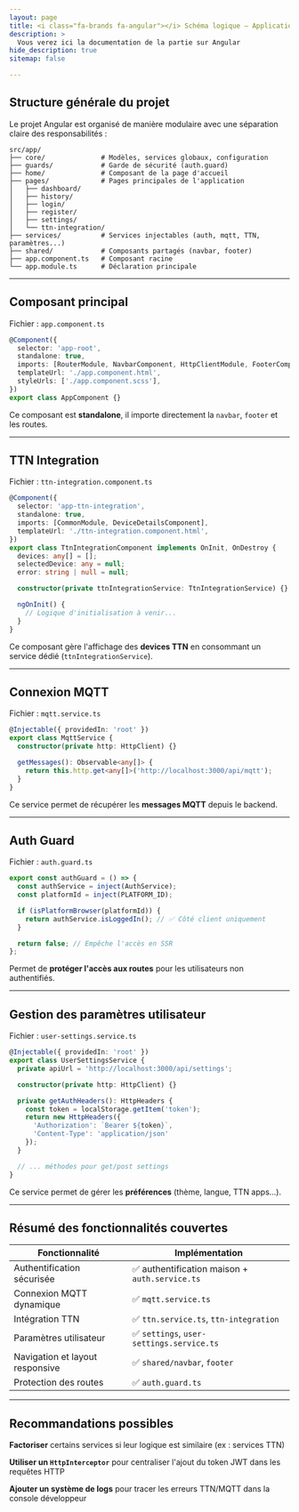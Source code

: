 ```yaml
---
layout: page
title: <i class="fa-brands fa-angular"></i> Schéma logique – Application **EcoDrop**
description: >
  Vous verez ici la documentation de la partie sur Angular  
hide_description: true
sitemap: false

---
```


## <i class="fas fa-boxes-stacked"></i> Structure générale du projet

Le projet Angular est organisé de manière modulaire avec une séparation claire des responsabilités :

```
src/app/
├── core/              # Modèles, services globaux, configuration
├── guards/            # Garde de sécurité (auth.guard)
├── home/              # Composant de la page d'accueil
├── pages/             # Pages principales de l'application
│   ├── dashboard/
│   ├── history/
│   ├── login/
│   ├── register/
│   ├── settings/
│   └── ttn-integration/
├── services/          # Services injectables (auth, mqtt, TTN, paramètres...)
├── shared/            # Composants partagés (navbar, footer)
├── app.component.ts   # Composant racine
└── app.module.ts      # Déclaration principale
```

---

## <i class="fas fa-cube"></i> Composant principal

Fichier : `app.component.ts`

```ts
@Component({
  selector: 'app-root',
  standalone: true,
  imports: [RouterModule, NavbarComponent, HttpClientModule, FooterComponent],
  templateUrl: './app.component.html',
  styleUrls: ['./app.component.scss'],
})
export class AppComponent {}
```

<i class="fas fa-circle-info"></i> Ce composant est **standalone**, il importe directement la `navbar`, `footer` et les routes.

---

## <i class="fas fa-satellite-dish"></i> TTN Integration

Fichier : `ttn-integration.component.ts`

```ts
@Component({
  selector: 'app-ttn-integration',
  standalone: true,
  imports: [CommonModule, DeviceDetailsComponent],
  templateUrl: './ttn-integration.component.html',
})
export class TtnIntegrationComponent implements OnInit, OnDestroy {
  devices: any[] = [];
  selectedDevice: any = null;
  error: string | null = null;

  constructor(private ttnIntegrationService: TtnIntegrationService) {}

  ngOnInit() {
    // Logique d'initialisation à venir...
  }
}
```

<i class="fas fa-info-circle"></i> Ce composant gère l'affichage des **devices TTN** en consommant un service dédié (`ttnIntegrationService`).

---

## <i class="fas fa-network-wired"></i> Connexion MQTT

Fichier : `mqtt.service.ts`

```ts
@Injectable({ providedIn: 'root' })
export class MqttService {
  constructor(private http: HttpClient) {}

  getMessages(): Observable<any[]> {
    return this.http.get<any[]>('http://localhost:3000/api/mqtt');
  }
}
```

<i class="fas fa-circle-info"></i> Ce service permet de récupérer les **messages MQTT** depuis le backend.

---

## <i class="fas fa-shield-alt"></i> Auth Guard

Fichier : `auth.guard.ts`

```ts
export const authGuard = () => {
  const authService = inject(AuthService);
  const platformId = inject(PLATFORM_ID);

  if (isPlatformBrowser(platformId)) {
    return authService.isLoggedIn(); // ✅ Côté client uniquement
  }

  return false; // Empêche l'accès en SSR
};
```

<i class="fas fa-circle-info"></i> Permet de **protéger l'accès aux routes** pour les utilisateurs non authentifiés.

---

## <i class="fas fa-sliders-h"></i> Gestion des paramètres utilisateur

Fichier : `user-settings.service.ts`

```ts
@Injectable({ providedIn: 'root' })
export class UserSettingsService {
  private apiUrl = 'http://localhost:3000/api/settings';

  constructor(private http: HttpClient) {}

  private getAuthHeaders(): HttpHeaders {
    const token = localStorage.getItem('token');
    return new HttpHeaders({
      'Authorization': `Bearer ${token}`,
      'Content-Type': 'application/json'
    });
  }

  // ... méthodes pour get/post settings
}
```

<i class="fas fa-circle-info"></i> Ce service permet de gérer les **préférences** (thème, langue, TTN apps...).

---

## <i class="fas fa-list-check"></i> Résumé des fonctionnalités couvertes

| <i class="fas fa-puzzle-piece"></i> Fonctionnalité                  | <i class="fas fa-code"></i> Implémentation |
|--------------------------------------|---------------------------------------------|
| Authentification sécurisée           | ✅ authentification maison + `auth.service.ts`   |
| Connexion MQTT dynamique             | ✅ `mqtt.service.ts`                        |
| Intégration TTN                      | ✅ `ttn.service.ts`, `ttn-integration`      |
| Paramètres utilisateur               | ✅ `settings`, `user-settings.service.ts`   |
| Navigation et layout responsive      | ✅ `shared/navbar`, `footer`                |
| Protection des routes                | ✅ `auth.guard.ts`                          |

---

## <i class="fas fa-tools"></i> Recommandations possibles

<i class="fas fa-code-branch"></i> **Factoriser** certains services si leur logique est similaire (ex : services TTN)

<i class="fas fa-key"></i> **Utiliser un `HttpInterceptor`** pour centraliser l'ajout du token JWT dans les requêtes HTTP

<i class="fas fa-bug"></i> **Ajouter un système de logs** pour tracer les erreurs TTN/MQTT dans la console développeur

